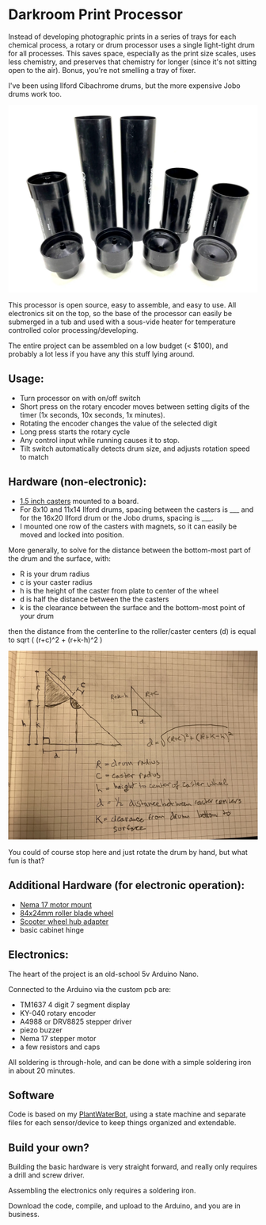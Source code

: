 # Darkroom Print Processor

Instead of developing photographic prints in a series of trays for each chemical process, a 
rotary or drum processor uses a single light-tight drum for all processes.  This saves space,
especially as the print size scales, uses less chemistry, and preserves that chemistry for
longer (since it's not sitting open to the air).  Bonus, you're not smelling a tray of fixer.

I've been using Ilford Cibachrome drums, but the more expensive Jobo drums work too.

![Cibachrome drums in 8x10 and 11x14](img/Cibachrome%20drums.jpg)

This processor is open source, easy to assemble, and easy to use.  All electronics sit on the top,
so the base of the processor can easily be submerged in a tub and used with a sous-vide heater for
temperature controlled color processing/developing.

The entire project can be assembled on a low budget (< $100), and probably a lot less if you 
have any this stuff lying around.


## Usage:
 - Turn processor on with on/off switch
 - Short press on the rotary encoder moves between setting digits of the timer (1x seconds, 10x
seconds, 1x minutes).
 - Rotating the encoder changes the value of the selected digit
 - Long press starts the rotary cycle
 - Any control input while running causes it to stop.
 - Tilt switch automatically detects drum size, and adjusts rotation speed to match


## Hardware (non-electronic):

 - [1.5 inch casters](https://www.amazon.com/gp/product/B09V74CMRQ/ref=ppx_yo_dt_b_search_asin_title?ie=UTF8&psc=1) mounted to a board.
 - For 8x10 and 11x14 Ilford drums, spacing between the casters is ___ and for the 16x20 Ilford drum or the Jobo drums, spacing is ___.
 - I mounted one row of the casters with magnets, so it can easily be moved and locked into position.

More generally, to solve for the distance between the bottom-most part of the drum and the surface, with:
 - R is your drum radius
 - c is your caster radius
 - h is the height of the caster from plate to center of the wheel
 - d is half the distance between the the casters
 - k is the clearance between the surface and the bottom-most point of your drum

then the distance from the centerline to the roller/caster centers (d) is equal to sqrt ( (r+c)^2 + (r+k-h)^2 )

![caster geometry](img/caster%20geometry.jpeg)

You could of course stop here and just rotate the drum by hand, but what fun is that?

## Additional Hardware (for electronic operation):

 - [Nema 17 motor mount](https://www.pololu.com/product/2266)
 - [84x24mm roller blade wheel](https://www.pololu.com/product/3275)
 - [Scooter wheel hub adapter](https://www.pololu.com/product/2673)
 - basic cabinet hinge

## Electronics:

The heart of the project is an old-school 5v Arduino Nano.

Connected to the Arduino via the custom pcb are:

 - TM1637 4 digit 7 segment display
 - KY-040 rotary encoder
 - A4988 or DRV8825 stepper driver
 - piezo buzzer
 - Nema 17 stepper motor
 - a few resistors and caps 

All soldering is through-hole, and can be done with a simple soldering iron in about 20 minutes.


## Software

Code is based on my [PlantWaterBot](https://github.com/brianssparetime/PlantWaterBot), using a state machine and separate files for each
sensor/device to keep things organized and extendable.


## Build your own?

Building the basic hardware is very straight forward, and really only requires a drill and screw driver.

Assembling the electronics only requires a soldering iron.

Download the code, compile, and upload to the Arduino, and you are in business.


